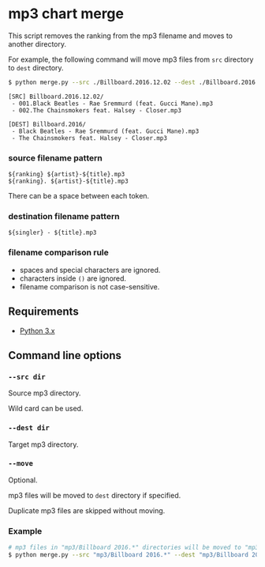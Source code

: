 # mp3 chart merge

This script removes the ranking from the mp3 filename and moves to another directory.


For example, the following command will move mp3 files from `src` directory to `dest` directory.

```bash
$ python merge.py --src ./Billboard.2016.12.02 --dest ./Billboard.2016 --move 
```

```
[SRC] Billboard.2016.12.02/
 - 001.Black Beatles - Rae Sremmurd (feat. Gucci Mane).mp3
 - 002.The Chainsmokers feat. Halsey - Closer.mp3

[DEST] Billboard.2016/
 - Black Beatles - Rae Sremmurd (feat. Gucci Mane).mp3
 - The Chainsmokers feat. Halsey - Closer.mp3
```

### source filename pattern

```
${ranking} ${artist}-${title}.mp3
${ranking}. ${artist}-${title}.mp3
```

There can be a space between each token.

### destination filename pattern

```
${singler} - ${title}.mp3
```

### filename comparison rule

* spaces and special characters are ignored.
* characters inside `()` are ignored.
* filename comparison is not case-sensitive.

## Requirements

* [Python 3.x](https://www.python.org/downloads/)

## Command line options

### `--src dir` 

Source mp3 directory.

Wild card can be used.

### `--dest dir`

Target mp3 directory.

### `--move`

Optional.

mp3 files will be moved to `dest` directory if specified.

Duplicate mp3 files are skipped without moving.

### Example

```bash
# mp3 files in "mp3/Billboard 2016.*" directories will be moved to "mp3/Billboard 2016"
$ python merge.py --src "mp3/Billboard 2016.*" --dest "mp3/Billboard 2016" --move
```
